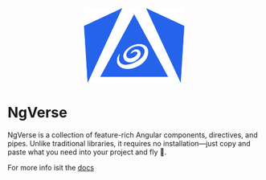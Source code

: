 <p align="center">
   <img src="logo.png" alt="Logo" width="200px" />
</p>

# NgVerse

NgVerse is a collection of feature-rich Angular components, directives, and pipes. Unlike traditional libraries, it requires no installation—just copy and paste what you need into your project and fly 🚀.

For more info isit the [docs](https://github.com/lukonik/ngverse)
